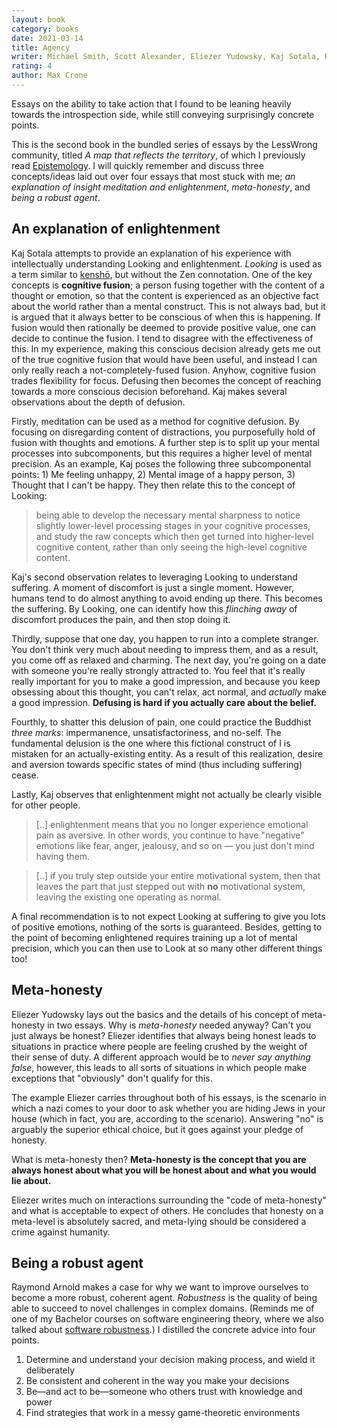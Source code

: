 ```yaml
---
layout: book
category: books
date: 2021-03-14
title: Agency
writer: Michael Smith, Scott Alexander, Eliezer Yudowsky, Kaj Sotala, Raymond Arnold
rating: 4	
author: Max Crone
---
```


Essays on the ability to take action that I found to be leaning heavily towards the introspection side, while still conveying surprisingly concrete points.

This is the second book in the bundled series of essays by the LessWrong community, titled *A map that reflects the territory*, of which I previously read [Epistemology](/books/epistemology). I will quickly remember and discuss three concepts/ideas laid out over four essays that most stuck with me; *an explanation of insight meditation and enlightenment*, *meta-honesty*, and *being a robust agent*.

## An explanation of enlightenment

Kaj Sotala attempts to provide an explanation of his experience with intellectually understanding Looking and enlightenment. *Looking* is used as a term similar to [kenshō](https://en.wikipedia.org/wiki/Kensh%C5%8D), but without the Zen connotation. One of the key concepts is **cognitive fusion**; a person fusing together with the content of a thought or emotion, so that the content is experienced as an objective fact about the world rather than a mental construct. This is not always bad, but it is argued that it always better to be conscious of when this is happening. If fusion would then rationally be deemed to provide positive value, one can decide to continue the fusion. I tend to disagree with the effectiveness of this. In my experience, making this conscious decision already gets me out of the true cognitive fusion that would have been useful, and instead I can only really reach a not-completely-fused fusion. Anyhow, cognitive fusion trades flexibility for focus. Defusing then becomes the concept of reaching towards a more conscious decision beforehand. Kaj makes several observations about the depth of defusion.

Firstly, meditation can be used as a method for cognitive defusion. By focusing on disregarding content of distractions, you purposefully hold of fusion with thoughts and emotions. A further step is to split up your mental processes into subcomponents, but this requires a higher level of mental precision. As an example, Kaj poses the following three subcomponental points: 1) Me feeling unhappy, 2) Mental image of a happy person, 3) Thought that I can't be happy. They then relate this to the concept of Looking:

> being able to develop the necessary mental sharpness to notice slightly lower-level processing stages in your cognitive processes, and study the raw concepts which then get turned into higher-level cognitive content, rather than only seeing the high-level cognitive content.

Kaj's second observation relates to leveraging Looking to understand suffering. A moment of discomfort is just a single moment. However, humans tend to do almost anything to avoid ending up there. This becomes the suffering. By Looking, one can identify how this *flinching away* of discomfort produces the pain, and then stop doing it.

Thirdly, suppose that one day, you happen to run into a complete stranger. You don't think very much about needing to impress them, and as a result, you come off as relaxed and charming. The next day, you're going on a date with someone you're really strongly attracted to. You feel that it's really really important for you to make a good impression, and because you keep obsessing about this thought, you can't relax, act normal, and *actually* make a good impression. **Defusing is hard if you actually care about the belief.**

Fourthly, to shatter this delusion of pain, one could practice the Buddhist *three marks*: impermanence, unsatisfactoriness, and no-self. The fundamental delusion is the one where this fictional construct of I is mistaken for an actually-existing entity. As a result of this realization, desire and aversion towards specific states of mind (thus including suffering) cease.

Lastly, Kaj observes that enlightenment might not actually be clearly visible for other people. 

> [..] enlightenment means that you no longer experience emotional pain as aversive. In other words, you continue to have "negative" emotions like fear, anger, jealousy, and so on — you just don't mind having them.

> [..] if you truly step outside your entire motivational system, then that leaves the part that just stepped out with **no** motivational system, leaving the existing one operating as normal.

A final recommendation is to not expect Looking at suffering to give you lots of positive emotions, nothing of the sorts is guaranteed. Besides, getting to the point of becoming enlightened requires training up a lot of mental precision, which you can then use to Look at so many other different things too!

## Meta-honesty

Eliezer Yudowsky lays out the basics and the details of his concept of meta-honesty in two essays. Why is *meta-honesty* needed anyway? Can't you just always be honest? Eliezer identifies that always being honest leads to situations in practice where people are feeling crushed by the weight of their sense of duty. A different approach would be to *never say anything false*, however, this leads to all sorts of situations in which people make exceptions that "obviously" don't qualify for this.

The example Eliezer carries throughout both of his essays, is the scenario in which a nazi comes to your door to ask whether you are hiding Jews in your house (which in fact, you are, according to the scenario). Answering "no" is arguably the superior ethical choice, but it goes against your pledge of honesty.

What is meta-honesty then? **Meta-honesty is the concept that you are always honest about what you will be honest about and what you would lie about.**

Eliezer writes much on interactions surrounding the "code of meta-honesty" and what is acceptable to expect of others. He concludes that honesty on a meta-level is absolutely sacred, and meta-lying should be considered a crime against humanity.

## Being a robust agent

Raymond Arnold makes a case for why we want to improve ourselves to become a more robust, coherent agent. *Robustness* is the quality of being able to succeed to novel challenges in complex domains. (Reminds me of one of my Bachelor courses on software engineering theory, where we also talked about [software robustness](https://en.wikipedia.org/wiki/Robustness_(computer_science)).) I distilled the concrete advice into four points.

1. Determine and understand your decision making process, and wield it deliberately
2. Be consistent and coherent in the way you make your decisions
3. Be—and act to be—someone who others trust with knowledge and power
4. Find strategies that work in a messy game-theoretic environments